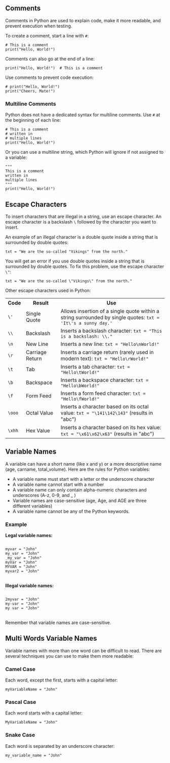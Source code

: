 <h2>Comments</h2>
<p>Comments in Python are used to explain code, make it more readable, and prevent execution when testing.</p>
<p>To create a comment, start a line with <code>#</code>:</p>
<pre><code># This is a comment
print("Hello, World!")</code></pre>
<p>Comments can also go at the end of a line:</p>
<pre><code>print("Hello, World!")  # This is a comment</code></pre>
<p>Use comments to prevent code execution:</p>
<pre><code># print("Hello, World!")
print("Cheers, Mate!")</code></pre>
<h3>Multiline Comments</h3>
<p>Python does not have a dedicated syntax for multiline comments. Use <code>#</code> at the beginning of each line:</p>
<pre><code># This is a comment
# written in
# multiple lines
print("Hello, World!")</code></pre>
<p>Or you can use a multiline string, which Python will ignore if not assigned to a variable:</p>
<pre><code>""" 
This is a comment
written in
multiple lines
"""
print("Hello, World!")</code></pre>



<h2>Escape Characters</h2>
<p>To insert characters that are illegal in a string, use an escape character. An escape character is a backslash <code>\</code> followed by the character you want to insert.</p>
<p>An example of an illegal character is a double quote inside a string that is surrounded by double quotes:</p>
<pre><code>txt = "We are the so-called "Vikings" from the north."</code></pre>
<p>You will get an error if you use double quotes inside a string that is surrounded by double quotes. To fix this problem, use the escape character <code>\"</code>:</p>
<pre><code>txt = "We are the so-called \"Vikings\" from the north."</code></pre>
<p>Other escape characters used in Python:</p>
<table>
    <tr>
        <th>Code</th>
        <th>Result</th>
        <th>Use</th>
    </tr>
    <tr>
        <td><code>\'</code></td>
        <td>Single Quote</td>
        <td>Allows insertion of a single quote within a string surrounded by single quotes: <code>txt = 'It\'s a sunny day.'</code></td>
    </tr>
    <tr>
        <td><code>\\</code></td>
        <td>Backslash</td>
        <td>Inserts a backslash character: <code>txt = "This is a backslash: \\."</code></td>
    </tr>
    <tr>
        <td><code>\n</code></td>
        <td>New Line</td>
        <td>Inserts a new line: <code>txt = "Hello\nWorld!"</code></td>
    </tr>
    <tr>
        <td><code>\r</code></td>
        <td>Carriage Return</td>
        <td>Inserts a carriage return (rarely used in modern text): <code>txt = "Hello\rWorld!"</code></td>
    </tr>
    <tr>
        <td><code>\t</code></td>
        <td>Tab</td>
        <td>Inserts a tab character: <code>txt = "Hello\tWorld!"</code></td>
    </tr>
    <tr>
        <td><code>\b</code></td>
        <td>Backspace</td>
        <td>Inserts a backspace character: <code>txt = "Hello\bWorld!"</code></td>
    </tr>
    <tr>
        <td><code>\f</code></td>
        <td>Form Feed</td>
        <td>Inserts a form feed character: <code>txt = "Hello\fWorld!"</code></td>
    </tr>
    <tr>
        <td><code>\ooo</code></td>
        <td>Octal Value</td>
        <td>Inserts a character based on its octal value: <code>txt = "\141\142\143"</code> (results in "abc")</td>
    </tr>
    <tr>
        <td><code>\xhh</code></td>
        <td>Hex Value</td>
        <td>Inserts a character based on its hex value: <code>txt = "\x61\x62\x63"</code> (results in "abc")</td>
    </tr>
</table>






<h2>Variable Names</h2>
<p>A variable can have a short name (like x and y) or a more descriptive name (age, carname, total_volume). Here are the rules for Python variables:</p>
<ul>
    <li>A variable name must start with a letter or the underscore character</li>
    <li>A variable name cannot start with a number</li>
    <li>A variable name can only contain alpha-numeric characters and underscores (A-z, 0-9, and _ )</li>
    <li>Variable names are case-sensitive (age, Age, and AGE are three different variables)</li>
    <li>A variable name cannot be any of the Python keywords.</li>
</ul>
<h3>Example</h3>
<p><strong>Legal variable names:</strong></p>
<pre>
<code>
myvar = "John"
my_var = "John"
_my_var = "John"
myVar = "John"
MYVAR = "John"
myvar2 = "John"
</code>
</pre>
<p><strong>Illegal variable names:</strong></p>
<pre>
<code>
2myvar = "John"
my-var = "John"
my var = "John"
</code>
</pre>
<p>Remember that variable names are case-sensitive.</p>
<h2>Multi Words Variable Names</h2>
<p>Variable names with more than one word can be difficult to read. There are several techniques you can use to make them more readable:</p>
<h3>Camel Case</h3>
<p>Each word, except the first, starts with a capital letter:</p>
<pre>
<code>myVariableName = "John"</code>
</pre>
<h3>Pascal Case</h3>
<p>Each word starts with a capital letter:</p>
<pre>
<code>MyVariableName = "John"</code>
</pre>
<h3>Snake Case</h3>
<p>Each word is separated by an underscore character:</p>
<pre>
<code>my_variable_name = "John"</code>
</pre>
